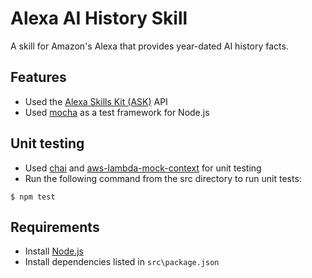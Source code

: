 # Alexa AI History Skill

A skill for Amazon's Alexa that provides year-dated AI history facts.

## Features 

- Used the [Alexa Skills Kit (ASK)](https://developer.amazon.com/alexa-skills-kit) API
- Used [mocha](https://mochajs.org/) as a test framework for Node.js

## Unit testing
- Used [chai](http://chaijs.com/) and [aws-lambda-mock-context](https://www.npmjs.com/package/aws-lambda-mock-context) for unit testing 
- Run the following command from the src directory to run unit tests:
```shell
$ npm test
```

## Requirements

- Install [Node.js](https://nodejs.org/) 
- Install dependencies listed in `src\package.json`
